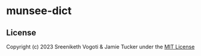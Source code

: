 # munsee-dict

## License
Copyright (c) 2023 Sreeniketh Vogoti & Jamie Tucker under the [MIT License](LICENSE)
